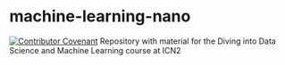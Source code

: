 # machine-learning-nano
[![Contributor Covenant](https://img.shields.io/badge/Contributor%20Covenant-2.1-4baaaa.svg)](code_of_conduct.md) 
Repository with material for the Diving into Data Science and Machine Learning course at ICN2
